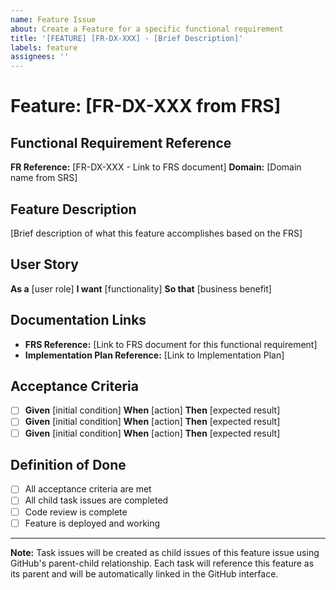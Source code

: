```yaml
---
name: Feature Issue
about: Create a Feature for a specific functional requirement
title: '[FEATURE] [FR-DX-XXX] - [Brief Description]'
labels: feature
assignees: ''
---
```


# Feature: [FR-DX-XXX from FRS]

## Functional Requirement Reference
**FR Reference:** [FR-DX-XXX - Link to FRS document]
**Domain:** [Domain name from SRS]

## Feature Description
[Brief description of what this feature accomplishes based on the FRS]

## User Story
**As a** [user role]
**I want** [functionality]
**So that** [business benefit]

## Documentation Links
- **FRS Reference:** [Link to FRS document for this functional requirement]
- **Implementation Plan Reference:** [Link to Implementation Plan]

## Acceptance Criteria
- [ ] **Given** [initial condition] **When** [action] **Then** [expected result]
- [ ] **Given** [initial condition] **When** [action] **Then** [expected result]
- [ ] **Given** [initial condition] **When** [action] **Then** [expected result]

## Definition of Done
- [ ] All acceptance criteria are met
- [ ] All child task issues are completed
- [ ] Code review is complete
- [ ] Feature is deployed and working

---

**Note:** Task issues will be created as child issues of this feature issue using GitHub's parent-child relationship. Each task will reference this feature as its parent and will be automatically linked in the GitHub interface.
